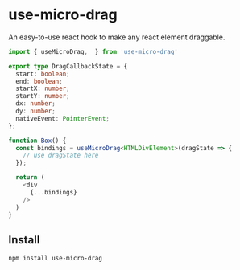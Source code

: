 # use-micro-drag

An easy-to-use react hook to make any react element draggable.

```typescript
import { useMicroDrag,  } from 'use-micro-drag'

export type DragCallbackState = {
  start: boolean;
  end: boolean;
  startX: number;
  startY: number;
  dx: number;
  dy: number;
  nativeEvent: PointerEvent;
};

function Box() {
  const bindings = useMicroDrag<HTMLDivElement>(dragState => {
    // use dragState here
  });

  return (
    <div
      {...bindings}
    />
  )
}
```

## Install

`npm install use-micro-drag`